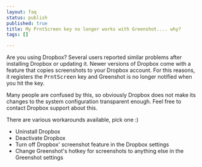 ```yaml
---
layout: faq
status: publish
published: true
title: My PrntScreen key no longer works with Greenshot.... why?
tags: []

---
```

<p>Are you using Dropbox? Several users reported similar problems after installing Dropbox or updating it. Newer versions of Dropbox come with a feature that copies screenshots to your Dropbox account. For this reasons, it registers the <kbd>PrntScreen</kbd> key and Greenshot is no longer notified when you hit the key.</p>
<p>Many people are confused by this, so obviously Dropbox does not make its changes to the system configuration transparent enough. Feel free to contact Dropbox support about this.</p>
<p>There are various workarounds available, pick one :)</p>
<ul>
<li>Uninstall Dropbox</li>
<li>Deactivate Dropbox</li>
<li>Turn off Dropbox' screenshot feature in the Dropbox settings</li>
<li>Change Greenshot's hotkey for screenshots to anything else in the Greenshot settings</li>
</ul>
